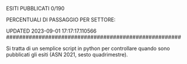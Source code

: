 ESITI PUBBLICATI 0/190 

PERCENTUALI DI PASSAGGIO PER SETTORE:

UPDATED 2023-09-01 17:17:17.110566
###################################################### 

Si tratta di un semplice script in python per controllare quando sono pubblicati gli esiti (ASN 2021, sesto quadrimestre).

